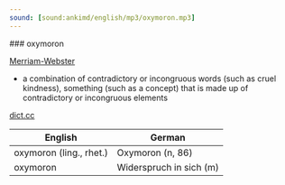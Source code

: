 ```yaml
---
sound: [sound:ankimd/english/mp3/oxymoron.mp3]
---
```


\### oxymoron

[Merriam-Webster](https://www.merriam-webster.com/dictionary/oxymoron)

- a combination of contradictory or incongruous words (such as cruel kindness), something (such as a concept) that is made up of contradictory or incongruous elements

[dict.cc](https://www.dict.cc/oxymoron)

| English        | German       |
| -------------- | ------------ |
| oxymoron (ling., rhet.) | Oxymoron (n, 86) |
| oxymoron | Widerspruch in sich (m) |
